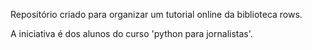Repositório criado para organizar um tutorial online da biblioteca rows. 

A iniciativa é dos alunos do curso 'python para jornalistas'.
